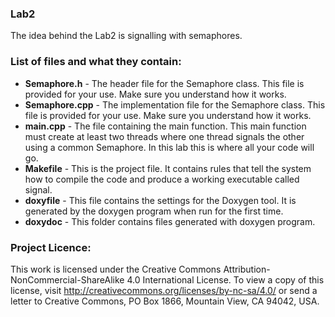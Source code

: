 ### Lab2 

The idea behind the Lab2 is signalling with semaphores.

### List of files and what they contain:

- **Semaphore.h** - The header file for the Semaphore class. This file is provided
for your use. Make sure you understand how it works.
- **Semaphore.cpp** - The implementation file for the Semaphore class. This file is provided for your use. Make sure you understand how it works.
- **main.cpp** - The file containing the main function. This main function must create at least two threads where one thread signals the other using a common Semaphore. In this lab this is where all your code will go.
- **Makefile** - This is the project file. It contains rules that tell the system how to compile the code and produce a working executable called signal.
- **doxyfile** -  This file contains the settings for the Doxygen tool. It is generated by the doxygen program when run for the first time.
- **doxydoc** - This folder contains files generated with doxygen program.

### Project Licence:

This work is licensed under the Creative Commons Attribution-NonCommercial-ShareAlike 4.0 International License. To view a copy of this license, visit http://creativecommons.org/licenses/by-nc-sa/4.0/ or send a letter to Creative Commons, PO Box 1866, Mountain View, CA 94042, USA.